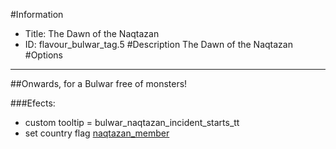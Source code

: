 #Information
 - Title: The Dawn of the Naqtazan
 - ID: flavour_bulwar_tag.5
#Description
The Dawn of the Naqtazan
#Options

___
##Onwards, for a Bulwar free of monsters!

###Efects:<ul><li>custom tooltip = bulwar_naqtazan_incident_starts_tt</li><li>set country flag [naqtazan_member](../flags/naqtazan_member.md)</li></ul>
